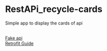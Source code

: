 # RestAPi_recycle-cards <br/>

Simple app to display the cards of api <br/> <br/>



[Fake api ](http://jsonplaceholder.typicode.com/)<br/>
[Retrofit Guide](https://square.github.io/retrofit/#:~:text=Retrofit%20Configuration,are%20turned%20into%20callable%20objects.)
